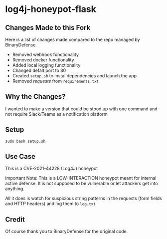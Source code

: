 # log4j-honeypot-flask

## Changes Made to this Fork

Here is a list of changes made compared to the repo managed by BinaryDefense.

- Removed webhook functionality
- Removed docker functionality
- Added local logging functionality
- Changed defalt port to 80
- Created `setup.sh` to instal dependencies and launch the app
- Removed *requests* from `requirements.txt`

## Why the Changes?

I wanted to make a version that could be stood up with one command and not require Slack/Teams as a notification platform

## Setup

`sudo bash setup.sh`

## Use Case

This is a CVE-2021-44228 (Log4J) honeypot

Important Note: This is a LOW-INTERACTION honeypot meant for internal active defense. It is not supposed to be vulnerable or let attackers get into anything.

All it does is watch for suspicious string patterns in the requests (form fields and HTTP headers) and log them to `log.txt`

## Credit

Of course thank you to BinaryDefense for the original code. 
